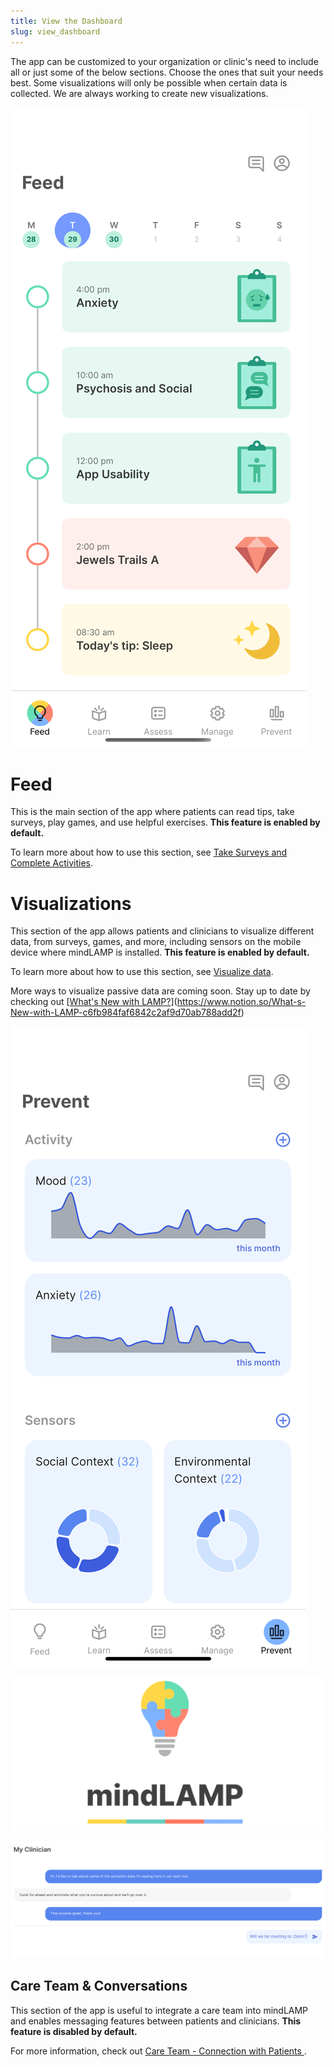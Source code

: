 ```yaml
---
title: View the Dashboard
slug: view_dashboard
---
```


The app can be customized to your organization or clinic's need to include all or just some of the below sections. Choose the ones that suit your needs best. Some visualizations will only be possible when certain data is collected. We are always working to create new visualizations. 

![](../assets/feed.png)

# Feed

This is the main section of the app where patients can read tips, take surveys, play games, and use helpful exercises. **This feature is enabled by default.** 

To learn more about how to use this section, see [Take Surveys and Complete Activities](Activities_Tips,_Surveys,_and_Cognitive_Tests/Take_Surveys_and_Complete_Activities.md).

# Visualizations

This section of the app allows patients and clinicians to visualize different data, from surveys, games, and more, including sensors on the mobile device where mindLAMP is installed. **This feature is enabled by default.**

To learn more about how to use this section, see [Visualize data](Visualize_data.md).

More ways to visualize passive data are coming soon. Stay up to date by checking out [[What's New with LAMP?](https://www.notion.so/3f8828a4fd1b40ab947af4ce08ae7694)](https://www.notion.so/What-s-New-with-LAMP-c6fb984faf6842c2af9d70ab788add2f) 

![](../assets/prevent.png)

![](../assets/banner.png)

![](../assets/Screen_Shot_2020-10-02_at_2.08.01_PM.png)

## Care Team & Conversations

This section of the app is useful to integrate a care team into mindLAMP and enables messaging features between patients and clinicians. **This feature is disabled by default.** 

For more information, check out [Care Team - Connection with Patients ](Care_Team_-_Connection_with_Patients.md).
